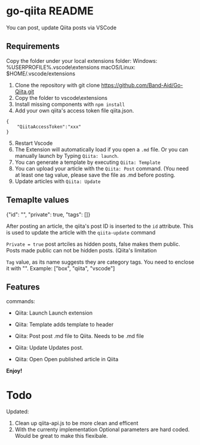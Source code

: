 # go-qiita README

You can post, update Qiita posts via VSCode

## Requirements

Copy the folder under your local extensions folder:
Windows: %USERPROFILE%\.vscode\extensions
macOS/Linux: $HOME/.vscode/extensions


1. Clone the repository with git clone https://github.com/Band-Aid/Go-Qiita.git
2. Copy the folder to vscode\extensions
3. Install missing components with `npm install`
4. Add your own qiita's access token file qiita.json.

```
{
    "QiitaAccessToken":"xxx"
}
```

5. Restart Vscode
6. The Extension will automatically load if you open a `.md` file. Or you can manually launch by Typing `Qiita: launch`.
7. You can generate a template by executing `Qiita: Template`
8. You can upload your article with the `Qiita: Post` command. (You need at least one tag value, please save the file as .md before posting.
9. Update articles with `Qiita: Update`

## Temaplte values

{"id": "", "private": true, "tags": []}

After posting an article, the qiita's post ID is inserted to the `id` attribute. This is used to update the article with the `qiita-update` command

`Private = true` post artciles as hidden posts, false makes them public. Posts made public can not be hidden posts. (Qiita's limitation

`Tag` value, as its name suggests they are category tags. You need to enclose it with "". Example: ["box", "qiita", "vscode"]

## Features

commands:

- Qiita: Launch
Launch extension

- Qiita: Template
adds template to header

- Qiita: Post
post .md file to Qiita. Needs to be .md file

- Qiita: Update
Updates post.

- Qiita: Open
Open published article in Qiita

**Enjoy!**

# Todo
Updated:

1. Clean up qiita-api.js to be more clean and efficent
2. With the currenty implementation Optional parameters are hard coded. Would be great to make this flexibale.